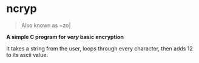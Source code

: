 # ncryp
> Also known as ~zo|


**A simple C program for _very_ basic encryption** 


It takes a string from the user, loops through every character, then adds 12 to its ascii value.
